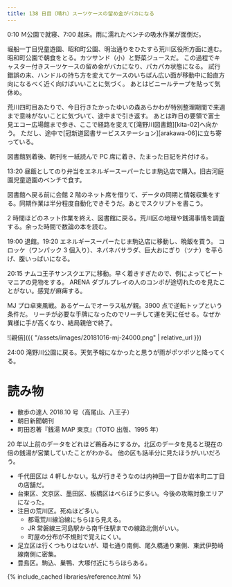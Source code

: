 ```yaml
---
title: 138 日目（晴れ）スーツケースの留め金がバカになる
---
```


0:10 Ｍ公園で就寝、7:00 起床。雨に濡れたベンチの吸水作業が面倒だ。

堀船一丁目児童遊園、昭和町公園、明治通りをひたすら荒川区役所方面に進む。昭和町公園で朝食をとる。カツサンド（小）と野菜ジュースだ。
この過程でキャスター付きスーツケースの留め金がバカになり、パカパカ状態になる。
試行錯誤の末、ハンドルの持ち方を変えてケースのいちばん広い面が移動中に鉛直方向になるべく近く向けばいいことに気づく。
あとはビニールテープを貼って気休め。

荒川四町目あたりで、今日行きたかったゆいの森あらかわが特別整理期間で来週まで意味がないことに気づいて、途中まで引き返す。
あとは昨日の要領で富士見エコー広場館まで歩き、ここで経路を変えて[滝野川図書館][kita-02]へ向かう。
ただし、途中で[冠新道図書サービスステーション][arakawa-06]に立ち寄っている。

図書館到着後、朝刊を一紙読んで PC 席に着き、たまった日記を片付ける。

13:20 昼飯としてのり弁当をエネルギースーパーたじま駒込店で購入。旧古河庭園児童遊園のベンチで食す。

図書館へ戻る前に会館 2 階のネット席を借りて、データの同期と情報収集をする。同期作業は半分程度自動化できそうだ。あとでスクリプトを書こう。

2 時間ほどのネット作業を終え、図書館に戻る。荒川区の地理や銭湯事情を調査する。余った時間で数論の本を読む。

19:00 退館。19:20 エネルギースーパーたじま駒込店に移動し、晩飯を買う。
コロッケ（ワンパック 3 個入り）、ネバネバサラダ、巨大おにぎり（ツナ）を平らげ、腹いっぱいになる。

20:15 ナムコ王子サンスクエアに移動。早く着きすぎたので、例によってビートマニアの見物をする。
ARENA ダブルプレイの人のコンボが途切れたのを見たことがない。感覚が麻痺する。

MJ プロ卓東風戦。あるゲームでオーラス私が親。3900 点で逆転トップという条件だ。
リーチが必要な手牌になったのでリーチして運を天に任せる。なぜか異様に手が高くなり、結局親倍で終了。

![親倍]({{ "/assets/images/20181016-mj-24000.png" | relative_url }})

24:00 滝野川公園に戻る。天気予報になかったと思うが雨がポツポツと降ってくる。

# 読み物

* 散歩の達人 2018.10 号（高尾山、八王子）
* 朝日新聞朝刊
* 町田忍著『銭湯 MAP 東京』（TOTO 出版、1995 年）

20 年以上前のデータをどれほど鵜呑みにするか。北区のデータを見ると現在の倍の銭湯が営業していたことがわかる。
他の区も話半分に見たほうがいいだろう。
* 千代田区は 4 軒しかない。私が行きそうなのは内神田一丁目か岩本町二丁目の店舗だ。
* 台東区、文京区、墨田区、板橋区はべらぼうに多い。今後の攻略対象エリアになった。
* 注目の荒川区。死ぬほど多い。
  * 都電荒川線沿線にちらほら見える。
  * JR 常磐線三河島駅から南千住駅までの線路北側がいい。
  * 町屋の分布が不規則で覚えにくい。
* 足立区は行くつもりはないが、環七通り南側、尾久橋通り東側、東武伊勢崎線南側に密集。
* 豊島区。駒込、巣鴨、大塚付近にちらほらある。

{% include_cached libraries/reference.html %}
